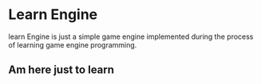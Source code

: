 # Learn Engine 
learn Engine is just a simple game engine implemented during the process of learning game engine programming.

## Am here just to learn
